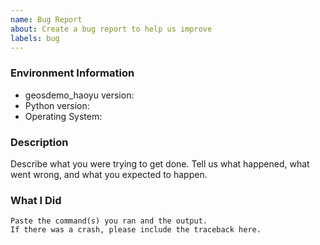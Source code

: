 ```yaml
---
name: Bug Report
about: Create a bug report to help us improve
labels: bug
---
```


<!-- Please search existing issues to avoid creating duplicates. -->

### Environment Information

-   geosdemo_haoyu version:
-   Python version:
-   Operating System:

### Description

Describe what you were trying to get done.
Tell us what happened, what went wrong, and what you expected to happen.

### What I Did

```
Paste the command(s) you ran and the output.
If there was a crash, please include the traceback here.
```
